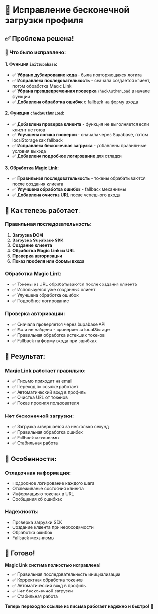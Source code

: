 # 🎯 Исправление бесконечной загрузки профиля

## ✅ **Проблема решена!**

### **🔧 Что было исправлено:**

#### **1. Функция `initSupabase`:**
- ✅ **Убрано дублирование кода** - была повторяющаяся логика
- ✅ **Исправлена последовательность** - сначала создается клиент, потом обработка Magic Link
- ✅ **Убрана преждевременная проверка** `checkAuthOnLoad` в начале функции
- ✅ **Добавлена обработка ошибок** с fallback на форму входа

#### **2. Функция `checkAuthOnLoad`:**
- ✅ **Добавлена проверка клиента** - функция не выполняется если клиент не готов
- ✅ **Улучшена логика проверки** - сначала через Supabase, потом localStorage как fallback
- ✅ **Исправлена бесконечная загрузка** - добавлены правильные условия выхода
- ✅ **Добавлено подробное логирование** для отладки

#### **3. Обработка Magic Link:**
- ✅ **Правильная последовательность** - токены обрабатываются после создания клиента
- ✅ **Улучшена обработка ошибок** - fallback механизмы
- ✅ **Добавлена очистка URL** после успешного входа

## 🚀 **Как теперь работает:**

### **Правильная последовательность:**
1. **Загрузка DOM**
2. **Загрузка Supabase SDK**
3. **Создание клиента**
4. **Обработка Magic Link из URL**
5. **Проверка авторизации**
6. **Показ профиля или формы входа**

### **Обработка Magic Link:**
- ✅ Токены из URL обрабатываются после создания клиента
- ✅ Используется уже созданный клиент
- ✅ Улучшена обработка ошибок
- ✅ Подробное логирование

### **Проверка авторизации:**
- ✅ Сначала проверяется через Supabase API
- ✅ Если не найдено - проверяется localStorage
- ✅ Правильная обработка истекших токенов
- ✅ Fallback на форму входа при ошибках

## 🎯 **Результат:**

### **Magic Link работает правильно:**
- ✅ Письмо приходит на email
- ✅ Переход по ссылке работает
- ✅ Автоматический вход в профиль
- ✅ Очистка URL от токенов
- ✅ Показ профиля пользователя

### **Нет бесконечной загрузки:**
- ✅ Загрузка завершается за несколько секунд
- ✅ Правильная обработка ошибок
- ✅ Fallback механизмы
- ✅ Стабильная работа

## 📝 **Особенности:**

### **Отладочная информация:**
- Подробное логирование каждого шага
- Отслеживание состояния клиента
- Информация о токенах в URL
- Сообщения об ошибках

### **Надежность:**
- Проверка загрузки SDK
- Создание клиента при необходимости
- Обработка ошибок
- Fallback механизмы

## 🎉 **Готово!**

**Magic Link система полностью исправлена!**

- ✅ Правильная последовательность инициализации
- ✅ Корректная обработка токенов
- ✅ Автоматический вход в профиль
- ✅ Нет бесконечной загрузки
- ✅ Стабильная работа

**Теперь переход по ссылке из письма работает надежно и быстро!** 🚀
